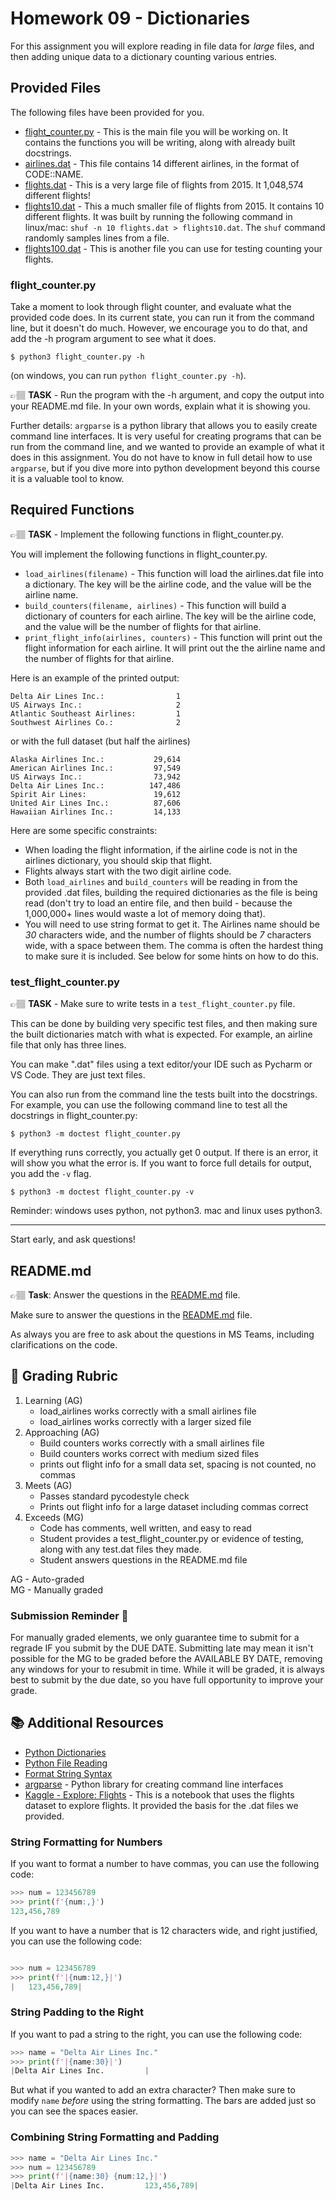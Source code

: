 # Homework 09 - Dictionaries 

For this assignment you will explore reading in file data for *large* files, and then adding unique data to a dictionary counting various entries.

## Provided Files
The following files have been provided for you.

* [flight_counter.py](../flight_counter.py) - This is the main file you will be working on. It contains the functions you will be writing, along with already built docstrings. 
* [airlines.dat](../airlines.dat) - This file contains 14 different airlines, in the format of CODE::NAME.
* [flights.dat](../flights.dat) - This is a very large file of flights from 2015. It 1,048,574 different flights! 
* [flights10.dat](../flights10.dat) - This a much smaller file of flights from 2015. It contains 10 different flights. It was built by running the following command in linux/mac: `shuf -n 10 flights.dat > flights10.dat`. The `shuf` command randomly samples lines from a file. 
* [flights100.dat](../flights100.dat) - This is another file you can use for testing counting your flights. 


### flight_counter.py
Take a moment to look through flight counter, and evaluate what the provided code does. In its current state, you can run it from the command line, but it doesn't do much. However, we encourage you to do that, and add the -h program argument to see what it does.



```console
$ python3 flight_counter.py -h
```
(on windows, you can run `python flight_counter.py -h`). 


👉🏽 **TASK** - Run the program with the -h argument, and copy the output into your README.md file. In your own words, explain what it is showing you.  

Further details: `argparse` is a python library that allows you to easily create command line interfaces. It is very useful for creating programs that can be run from the command line, and we wanted to provide an example of what it does in this assignment.  You do not have to know in full detail how to use `argparse`, but if you dive more into python development beyond this course it is a valuable tool to know.

## Required Functions

👉🏽 **TASK** - Implement the following functions in flight_counter.py.

You will implement the following functions in flight_counter.py.
* `load_airlines(filename)` - This function will load the airlines.dat file into a dictionary. The key will be the airline code, and the value will be the airline name.
* `build_counters(filename, airlines)` - This function will build a dictionary of counters for each airline. The key will be the airline code, and the value will be the number of flights for that airline. 
* `print_flight_info(airlines, counters)` - This function will print out the flight information for each airline. It will print out the the airline name and the number of flights for that airline.

Here is an example of the printed output:

```text
Delta Air Lines Inc.:                1
US Airways Inc.:                     2
Atlantic Southeast Airlines:         1
Southwest Airlines Co.:              2
```

or with the full dataset (but half the airlines)

```text
Alaska Airlines Inc.:           29,614
American Airlines Inc.:         97,549
US Airways Inc.:                73,942
Delta Air Lines Inc.:          147,486
Spirit Air Lines:               19,612
United Air Lines Inc.:          87,606
Hawaiian Airlines Inc.:         14,133
```

Here are some specific constraints:
* When loading the flight information, if the airline code is not in the airlines dictionary, you should skip that flight.
* Flights always start with the two digit airline code. 
* Both `load_airlines` and `build_counters` will be reading in from the provided .dat files, building the required dictionaries as the file is being read (don't try to load an entire file, and then build - because the 1,000,000+ lines would waste a lot of memory doing that).
* You will need to use string format to get it.  The Airlines name should be *30* characters wide, and the number of flights should be *7* characters wide, with a space between them. The comma is often the hardest thing to make sure it is included. See below for some hints on how to do this.


### test_flight_counter.py
👉🏽 **TASK** - Make sure to write tests in a `test_flight_counter.py` file. 

This can be done by building very specific test files, and then making sure the built dictionaries match with what is expected. For example, an airline file that only has three lines. 

You can make ".dat" files using a text editor/your IDE such as Pycharm or VS Code. They are just text files. 

You can also run from the command line the tests built into the docstrings. For example, you can use the following command line to test all the docstrings in flight_counter.py:

```console
$ python3 -m doctest flight_counter.py
```

If everything runs correctly, you actually get 0 output. If there is an error, it will show you what the error is. If you want to force full details for output, you add the `-v` flag.

```console
$ python3 -m doctest flight_counter.py -v
```

Reminder: windows uses python, not python3. mac and linux uses python3.

---

Start early, and ask questions!


## README.md

👉🏽 **Task**: Answer the questions in the [README.md](../README.md) file. 

Make sure to answer the questions in the [README.md](../README.md) file.

As always you are free to ask about the questions in MS Teams, including clarifications on the code. 


## 📝 Grading Rubric


1. Learning (AG)
   * load_airlines works correctly with a small airlines file
   * load_airlines works correctly with a larger sized file
2. Approaching  (AG)
   * Build counters works correctly with a small airlines file 
   * Build counters works correct with medium sized files
   * prints out flight info for a small data set, spacing is not counted, no commas
3. Meets  (AG)
   * Passes standard pycodestyle check
   * Prints out flight info for a large dataset including commas correct
4. Exceeds  (MG)
   * Code has comments, well written, and easy to read
   * Student provides a test_flight_counter.py or evidence of testing, along with any test.dat files they made.
   * Student answers questions in the README.md file


AG - Auto-graded  
MG - Manually graded


### Submission Reminder 🚨
For manually graded elements, we only guarantee time to submit for a regrade IF you submit by the DUE DATE. Submitting late may mean it isn't possible for the MG to be graded before the AVAILABLE BY DATE, removing any windows for your to resubmit in time. While it will be graded, it is always best to submit by the due date, so you have full opportunity to improve your grade.


## 📚 Additional Resources
* [Python Dictionaries](https://docs.python.org/3/tutorial/datastructures.html#dictionaries)
* [Python File Reading](https://docs.python.org/3/tutorial/inputoutput.html#reading-and-writing-files)
* [Format String Syntax](https://docs.python.org/3/library/string.html#format-string-syntax)
* [argparse](https://docs.python.org/3/library/argparse.html) - Python library for creating command line interfaces
* [Kaggle - Explore: Flights](https://www.kaggle.com/code/miquar/explore-flights-csv-airports-csv-airlines-csv/notebook) - This is a notebook that uses the flights dataset to explore flights. It provided the basis for the .dat files we provided.


### String Formatting for Numbers

If you want to format a number to have commas, you can use the following code:

```python
>>> num = 123456789
>>> print(f'{num:,}')
123,456,789
```

If you want to have a number that is 12 characters wide, and right justified, you can use the following code:

```python

>>> num = 123456789
>>> print(f'|{num:12,}|')
|   123,456,789|
```

### String Padding to the Right

If you want to pad a string to the right, you can use the following code:

```python
>>> name = "Delta Air Lines Inc."
>>> print(f'|{name:30}|')
|Delta Air Lines Inc.         |
```
But what if you wanted to add an extra character? Then make sure to modify `name` *before* using the string formatting.  The bars are added just so you can see the spaces easier. 



### Combining String Formatting and Padding

```python
>>> name = "Delta Air Lines Inc."
>>> num = 123456789
>>> print(f'|{name:30} {num:12,}|')
|Delta Air Lines Inc.         123,456,789|
```
